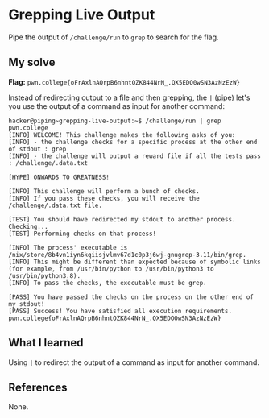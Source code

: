 # Grepping Live Output
Pipe the output of `/challenge/run` to `grep` to search for the flag.

## My solve
**Flag:** `pwn.college{oFrAxlnAQrpB6nhntOZK844NrN_.QX5EDO0wSN3AzNzEzW}`

Instead of redirecting output to a file and then grepping, the `|` (pipe) let's you use the output of a command as input for another command:

```
hacker@piping~grepping-live-output:~$ /challenge/run | grep pwn.college
[INFO] WELCOME! This challenge makes the following asks of you:
[INFO] - the challenge checks for a specific process at the other end of stdout : grep
[INFO] - the challenge will output a reward file if all the tests pass : /challenge/.data.txt

[HYPE] ONWARDS TO GREATNESS!

[INFO] This challenge will perform a bunch of checks.
[INFO] If you pass these checks, you will receive the /challenge/.data.txt file.

[TEST] You should have redirected my stdout to another process. Checking...
[TEST] Performing checks on that process!

[INFO] The process' executable is /nix/store/8b4vn1iyn6kqiisjvlmv67d1c0p3j6wj-gnugrep-3.11/bin/grep.
[INFO] This might be different than expected because of symbolic links (for example, from /usr/bin/python to /usr/bin/python3 to /usr/bin/python3.8).
[INFO] To pass the checks, the executable must be grep.

[PASS] You have passed the checks on the process on the other end of my stdout!
[PASS] Success! You have satisfied all execution requirements.
pwn.college{oFrAxlnAQrpB6nhntOZK844NrN_.QX5EDO0wSN3AzNzEzW}
```

## What I learned
Using `|` to redirect the output of a command as input for another command.

## References 
None.